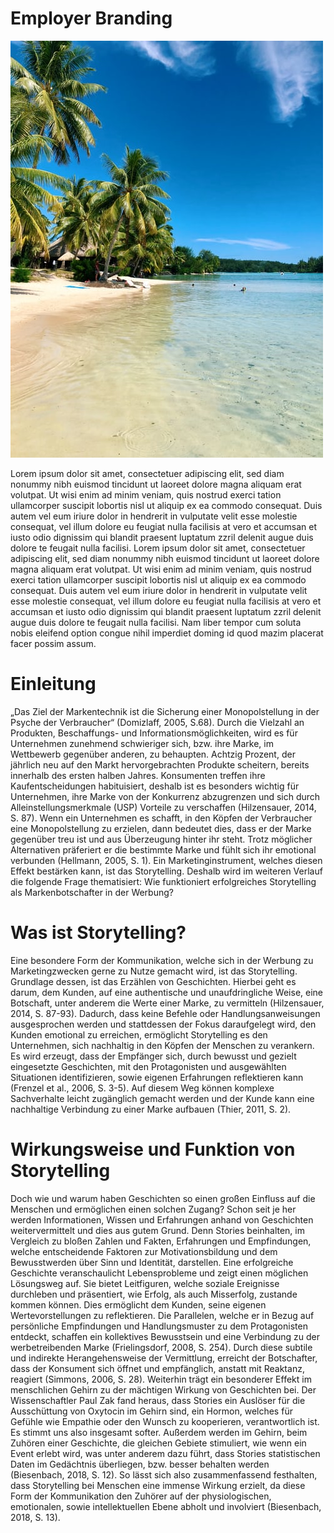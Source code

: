 # Employer Branding

![Palmen](palmen.webp) 

Lorem ipsum dolor sit amet, consectetuer adipiscing elit, sed diam nonummy nibh euismod tincidunt ut laoreet dolore magna aliquam erat volutpat. Ut wisi enim ad minim veniam, quis nostrud exerci tation ullamcorper suscipit lobortis nisl ut aliquip ex ea commodo consequat. Duis autem vel eum iriure dolor in hendrerit in vulputate velit esse molestie consequat, vel illum dolore eu feugiat nulla facilisis at vero et accumsan et iusto odio dignissim qui blandit praesent luptatum zzril delenit augue duis dolore te feugait nulla facilisi. Lorem ipsum dolor sit amet, consectetuer adipiscing elit, sed diam nonummy nibh euismod tincidunt ut laoreet dolore magna aliquam erat volutpat. Ut wisi enim ad minim veniam, quis nostrud exerci tation ullamcorper suscipit lobortis nisl ut aliquip ex ea commodo consequat. Duis autem vel eum iriure dolor in hendrerit in vulputate velit esse molestie consequat, vel illum dolore eu feugiat nulla facilisis at vero et accumsan et iusto odio dignissim qui blandit praesent luptatum zzril delenit augue duis dolore te feugait nulla facilisi. Nam liber tempor cum soluta nobis eleifend option congue nihil imperdiet doming id quod mazim placerat facer possim assum.

# Einleitung

„Das Ziel der Markentechnik ist die Sicherung einer Monopolstellung in der Psyche der Verbraucher“ (Domizlaff, 2005, S.68). Durch die Vielzahl an Produkten, Beschaffungs- und Informationsmöglichkeiten, wird es für Unternehmen zunehmend schwieriger sich, bzw. ihre Marke, im Wettbewerb gegenüber anderen, zu behaupten. Achtzig Prozent, der jährlich neu auf den Markt hervorgebrachten Produkte scheitern, bereits innerhalb des ersten halben Jahres. Konsumenten treffen ihre Kaufentscheidungen habituisiert, deshalb ist es besonders wichtig für Unternehmen, ihre Marke von der Konkurrenz abzugrenzen und sich durch Alleinstellungsmerkmale (USP) Vorteile zu verschaffen (Hilzensauer, 2014, S. 87). Wenn ein Unternehmen es schafft, in den Köpfen der Verbraucher eine Monopolstellung zu erzielen, dann bedeutet dies, dass er der Marke gegenüber treu ist und aus Überzeugung hinter ihr steht. Trotz möglicher Alternativen präferiert er die bestimmte Marke und fühlt sich ihr emotional verbunden (Hellmann, 2005, S. 1). Ein Marketinginstrument, welches diesen Effekt bestärken kann, ist das Storytelling. Deshalb wird im weiteren Verlauf die folgende Frage thematisiert: Wie funktioniert erfolgreiches Storytelling als Markenbotschafter in der Werbung?

# Was ist Storytelling?

Eine besondere Form der Kommunikation, welche sich in der Werbung zu Marketingzwecken gerne zu Nutze gemacht wird, ist das Storytelling. Grundlage dessen, ist das Erzählen von Geschichten. Hierbei geht es darum, dem Kunden, auf eine authentische und unaufdringliche Weise, eine Botschaft, unter anderem die Werte einer Marke, zu vermitteln (Hilzensauer, 2014, S. 87-93). Dadurch, dass keine Befehle oder Handlungsanweisungen ausgesprochen werden und stattdessen der Fokus daraufgelegt wird, den Kunden emotional zu erreichen, ermöglicht Storytelling es den Unternehmen, sich nachhaltig in den Köpfen der Menschen zu verankern. Es wird erzeugt, dass der Empfänger sich, durch bewusst und gezielt eingesetzte Geschichten, mit den Protagonisten und ausgewählten Situationen identifizieren, sowie eigenen Erfahrungen reflektieren kann (Frenzel et al., 2006, S. 3-5). Auf diesem Weg können komplexe Sachverhalte leicht zugänglich gemacht werden und der Kunde kann eine nachhaltige Verbindung zu einer Marke aufbauen (Thier, 2011, S. 2).

# Wirkungsweise und Funktion von Storytelling

Doch wie und warum haben Geschichten so einen großen Einfluss auf die Menschen und ermöglichen einen solchen Zugang? Schon seit je her werden Informationen, Wissen und Erfahrungen anhand von Geschichten weitervermittelt und dies aus gutem Grund. Denn Stories beinhalten, im Vergleich zu bloßen Zahlen und Fakten, Erfahrungen und Empfindungen, welche entscheidende Faktoren zur Motivationsbildung und dem Bewusstwerden über Sinn und Identität, darstellen. Eine erfolgreiche Geschichte veranschaulicht Lebensprobleme und zeigt einen möglichen Lösungsweg auf. Sie bietet Leitfiguren, welche soziale Ereignisse durchleben und präsentiert, wie Erfolg, als auch Misserfolg, zustande kommen können. Dies ermöglicht dem Kunden, seine eigenen Wertevorstellungen zu reflektieren. Die Parallelen, welche er in Bezug auf persönliche Empfindungen und Handlungsmuster zu dem Protagonisten entdeckt, schaffen ein kollektives Bewusstsein und eine Verbindung zu der werbetreibenden Marke (Frielingsdorf, 2008, S. 254). Durch diese subtile und indirekte Herangehensweise der Vermittlung, erreicht der Botschafter, dass der Konsument sich öffnet und empfänglich, anstatt mit Reaktanz, reagiert (Simmons, 2006, S. 28). Weiterhin trägt ein besonderer Effekt im menschlichen Gehirn zu der mächtigen Wirkung von Geschichten bei. Der Wissenschaftler Paul Zak fand heraus, dass Stories ein Auslöser für die Ausschüttung von Oxytocin im Gehirn sind, ein Hormon, welches für Gefühle wie Empathie oder den Wunsch zu kooperieren, verantwortlich ist. Es stimmt uns also insgesamt softer. Außerdem werden im Gehirn, beim Zuhören einer Geschichte, die gleichen Gebiete stimuliert, wie wenn ein Event erlebt wird, was unter anderem dazu führt, dass Stories statistischen Daten im Gedächtnis überliegen, bzw. besser behalten werden (Biesenbach, 2018, S. 12). So lässt sich also zusammenfassend festhalten, dass Storytelling bei Menschen eine immense Wirkung erzielt, da diese Form der Kommunikation den Zuhörer auf der physiologischen, emotionalen, sowie intellektuellen Ebene abholt und involviert (Biesenbach, 2018, S. 13).